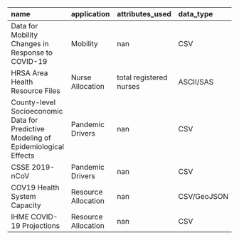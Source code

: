| name                                                                               | application         | attributes_used         | data_type   | geographical   | geospatial   | resolution                | source                                                                  |
|:-----------------------------------------------------------------------------------|:--------------------|:------------------------|:------------|:---------------|:-------------|:--------------------------|:------------------------------------------------------------------------|
| Data for Mobility Changes in Response to COVID-19                                  | Mobility            | nan                     | CSV         | yes            | no           | county                    | [Link](https://github.com/descarteslabs/DL-COVID-19)                    |
| HRSA Area Health Resource Files                                                    | Nurse Allocation    | total registered nurses | ASCII/SAS   | yes            | no           | state/county              | [Link](https://data.hrsa.gov/data/download#AHRF)                        |
| County-level Socioeconomic Data for Predictive Modeling of Epidemiological Effects | Pandemic Drivers    | nan                     | CSV         | yes            | no           | county                    | [Link](https://github.com/JieYingWu/COVID-19_US_County-level_Summaries) |
| CSSE 2019-nCoV                                                                     | Pandemic Drivers    | nan                     | CSV         | yes            | no           | state                     | [Link](https://github.com/CSSEGISandData/COVID-19)                      |
| COV19 Health System Capacity                                                       | Resource Allocation | nan                     | CSV/GeoJSON | yes            | yes          | county/state/facility/HRR | [Link](https://github.com/covidcaremap/covid19-healthsystemcapacity)    |
| IHME COVID-19 Projections                                                          | Resource Allocation | nan                     | CSV         | yes            | no           | state                     | [Link](https://covid19.healthdata.org/united-states-of-america)         |
